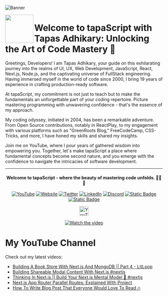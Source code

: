 ![Banner](https://github.com/tapascript/.github/assets/95961359/e788f8a1-7718-45e9-89e3-1f23515e8dd8)

[<img align="left" height="90" src="https://avatars.githubusercontent.com/u/145749994?s=200&v=4">](https://avatars.githubusercontent.com/u/145749994?s=200&v=4)

# Welcome to tapaScript with Tapas Adhikary: Unlocking the Art of Code Mastery 🚀

Greetings, Developers! I am Tapas Adhikary, your guide on this exhilarating journey into the realms of UI, UX, Web Development, JavaScript, React, Next.js, Node.js, and the captivating universe of FullStack engineering. Having immersed myself in the world of code since 2000, I bring 19 years of experience in crafting production-ready software.

At tapaScript, my commitment is not just to teach but to make the fundamentals an unforgettable part of your coding repertoire. Picture mastering programming with unwavering confidence - that's the essence of my approach.

My coding odyssey, initiated in 2004, has been a remarkable adventure. From Open Source contributions, notably in ReactPlay, to my engagement with various platforms such as "GreenRoots Blog," FreeCodeCamp, CSS-Tricks, and more, I have honed my skills and shared my insights.

Join me on YouTube, where I pour years of gathered wisdom into empowering you. Together, let's make tapaScript a place where fundamental concepts become second nature, and you emerge with the confidence to navigate the intricacies of software development.

<hr/>
<div align=center>
  <h4> Welcome to tapaScript - where the beauty of mastering code unfolds. 👨‍💻✨</h4>
 
  
  [![YouTube](https://img.shields.io/badge/YouTube-FF0000?logo=YouTube&logoColor=white)](https://www.youtube.com/@tapasadhikary)
  [![Website](https://img.shields.io/badge/Website-72e3ed)](https://www.tapasadhikary.com/)
  [![Twitter](https://img.shields.io/badge/Twitter-1DA1F2?logo=Twitter&logoColor=white)](https://twitter.com/tapasadhikary)
  [![LinkedIn](https://img.shields.io/badge/LinkedIn-0077B5?logo=LinkedIn&logoColor=white)](https://www.linkedin.com/in/tapasadhikary/)
  [![Discord](https://img.shields.io/badge/Discord-4e5152?logo=Discord&logoColor=white)](https://discord.com/invite/YzUe4DbNAz)
  [![Static Badge](https://img.shields.io/badge/Facebook-288dc7?logo=Facebook&color=288dc7)](https://www.facebook.com/tapasadhi)
  [![Static Badge](https://img.shields.io/badge/Channel-fff?logo=Whatsapp)](https://whatsapp.com/channel/0029VaD6TMXICVfrYVJsO21M)

<img alt="YouTube Channel Subscribers" height="30px" src="https://img.shields.io/youtube/channel/subscribers/UCaYr5yxgOyk599Mnb3TGh-g?label=Subscribers&style=social"> <br/>

[![Watch the video](https://img.youtube.com/vi/90BgcWNRFMk/0.jpg)](https://www.youtube.com/watch?v=90BgcWNRFMk)

</div>

# My YouTube Channel

Check out my latest videos:

<!-- latest-videos -->
* [Building A Book Store With Next.js And MongoDB || Part 4 - LitLoop](https://www.youtube.com/watch?v=dGicJiXqhhc)
* [Building Shareable Modal Content With Next.js #nextjs](https://www.youtube.com/watch?v=v02LJJMz_sc)
* [Thinking In Next.js || Build Your Next.js Mental Model 🤯 #nextjs](https://www.youtube.com/watch?v=nz-cPzEQimo)
* [Next.js App Router Parallel Routes: Explained With Project](https://www.youtube.com/watch?v=p7FnRYOvwRs)
* [How To Write Blog Post That Everyone Would Love To Read 🔥](https://www.youtube.com/watch?v=KEPpub1pFUQ)
<!-- latest-videos-end -->
